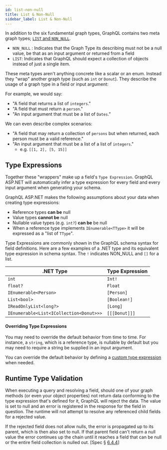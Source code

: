 ```yaml
---
id: list-non-null
title: List & Non-Null
sidebar_label: List & Non-Null
---
```


In addition to the six fundamental graph types, GraphQL contains two meta graph types; [`LIST` and `NON_NULL`](https://graphql.org/learn/schema/#lists-and-non-null).

-   `NON_NULL` : Indicates that the Graph Type its describing must not be a null value, be that as an input argument or returned from a field
-   `LIST`: Indicates that GraphQL should expect a collection of objects instead of just a single item.

These meta types aren't anything concrete like a scalar or an enum. Instead they "wrap" another graph type (such as `int` or `Donut`). They describe the usage of a graph type in a field or input argument:

For example, we would say:

-   "A field that returns a list of `integers`."
-   "A field that must return a `person`."
-   "An input argument that must be a list of `Dates`."

We can even describe complex scenarios:

-   "A field that may return a collection of `persons` but when returned, each person must be a valid reference."
-   "An input argument that must be a list of a list of `integers`."
    -   e.g. `[[1, 2], [5, 15]]`

## Type Expressions

Together these "wrappers" make up a field's `Type Expression`. GraphQL ASP.NET will automatically infer a type expression for every field and every input argument when generating your schema.

GraphQL ASP.NET makes the following assumptions about your data when creating type expressions:

-   Reference types **can be** null
-   Value types **cannot be** null
-   Nullable value types (e.g. `int?`) **can be** be null
-   When a reference type implements `IEnumerable<TType>` it will be expressed as a "list of `TType`".

Type Expressions are commonly shown in the GraphQL schema syntax for field definitions. Here are a few examples of a .NET type and its equivalent type expression in schema syntax.
The `!` indicates NON_NULL and `[]` for a list.

| .NET Type                               | Type Expression |
| --------------------------------------- | --------------- |
| `int`                                   | `Int!`          |
| `float?`                                | `Float`         |
| `IEnumerable<Person>`                   | `[Person]`      |
| `List<bool>`                            | `[Boolean!]`    |
| `IReadOnlyList<long?>`                  | `[Long]`        |
| `IEnumerable<List<ICollection<Donut>>>` | `[[[Donut]]]`   |

#### Overriding Type Expressions

You may need to override the default behavior from time to time. For instance, a `string`, which is a reference type, is nullable by default but you may need to require a string be supplied in an input argument.

You can override the default behavior by defining a [custom type expression](../advanced/type-expressions) when needed.

## Runtime Type Validation

When executing a query and resolving a field, should one of your graph methods (or even your object properties) not return data conforming to the type expression that's defined for it, GraphQL will reject the data. The value is set to null and an error is registered in the response for the field in question. The runtime will not attempt to resolve any referenced child fields for a rejected value.

If the rejected field does not allow nulls, the error is propagated up to its parent, which is then also set to null. If that parent field can't return a null value the error continues up the chain until it reaches a field that can be null or the entire field collection is nulled out. \[Spec § [6.4.4](https://graphql.github.io/graphql-spec/June2018/#sec-Errors-and-Non-Nullability)\]
